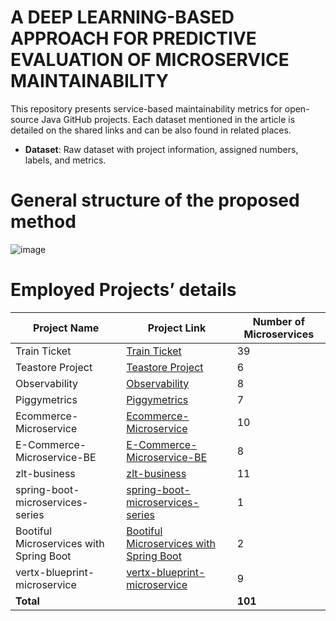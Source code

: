 # A DEEP LEARNING-BASED APPROACH FOR PREDICTIVE EVALUATION OF MICROSERVICE MAINTAINABILITY 

This repository presents service-based maintainability metrics for open-source Java GitHub projects. Each dataset mentioned in the article is detailed on the shared links and can be also found in related places. 

- **Dataset**: Raw dataset with project information, assigned numbers, labels, and metrics.

# General structure of the proposed method  


![image](https://github.com/user-attachments/assets/89d589ec-e52e-4d15-8840-c89349e57b00)


# Employed Projects’ details  

| Project Name                          | Project Link                                                                                     | Number of Microservices |
|---------------------------------------|--------------------------------------------------------------------------------------------------|-------------------------|
| Train Ticket                          | [Train Ticket](https://github.com/FudanSELab/train-ticket)                                       |             39          |
| Teastore Project                      | [Teastore Project](https://github.com/DescartesResearch/TeaStore)                                |              6          |
| Observability                         | [Observability](https://github.com/aelkz/microservices-observability)                            |              8          |
| Piggymetrics                          | [Piggymetrics](https://github.com/sqshq/piggymetrics)                                            |              7          |
| Ecommerce-Microservice                | [Ecommerce-Microservice](https://github.com/hoangtien2k3qx1/ecommerce-microservices)             |             10          |
| E-Commerce-Microservice-BE            | [E-Commerce-Microservice-BE](https://github.com/ahmetcan-7/fullstack-ecommerce-microservices)    |              8          |
| zlt-business                          | [zlt-business](https://github.com/zlt2000/microservices-platform/tree/master/zlt-business)       |             11          |
| spring-boot-microservices-series      | [spring-boot-microservices-series](https://github.com/sivaprasadreddy/spring-boot-microservices-series) |       1          |
| Bootiful Microservices with Spring Boot | [Bootiful Microservices with Spring Boot](https://github.com/oktadev/spring-boot-microservices-example) |     2          |
| vertx-blueprint-microservice          | [vertx-blueprint-microservice](https://github.com/sczyh30/vertx-blueprint-microservice)          |              9          |
| **Total**                             |                                                                                                  |          **101**        |

